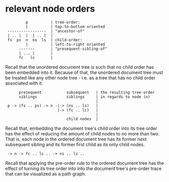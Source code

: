 
<!-- ======================================================================= -->
# relevant node orders

```
         p          | tree-order:
         |          | top-to-bottom oriented
 -----------------  | "ancestor-of"
 | .. |  |  | .. |  |
 fs  ps  n  ns  ls  | child-order:
         |          | left-to-right oriented
      -------       | "presequent-sibling-of"
      | ... |       |
      fc   lc       |
```

Recall that the unordered document tree is such that no child order has been
embedded into it. Because of that, the unordered document tree must be treated
like any other node tree - i.e. as a tree that has no child order associated
with it.

```
      presequent           subsequent   | the resulting tree-order
      siblings             siblings     | in regards to node (n)
                                        |
 p -> (fs .. ps) -> n -|-> (ns .. ls)   |
                       |-> (fc .. lc)   |
                                        |
                           child nodes  |
```

Recall that, embedding the document tree's child order into its tree order has
the effect of reducing the amount of child nodes to no more than two. That is,
each node in the ordered document tree has its former next subsequent sibling
and its former first child as its only child nodes.

```
 -> n -> fc .. lc .. -> ns .. ls ..
```

Recall that applying the pre-order rule to the ordered document tree has the
effect of turning its tree order into into the document tree's pre-order trace
that can be visualized as a path graph.
